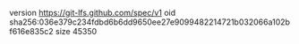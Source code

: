 version https://git-lfs.github.com/spec/v1
oid sha256:036e379c234fdbd6b6dd9650ee27e9099482214721b032066a102bf616e835c2
size 45350
